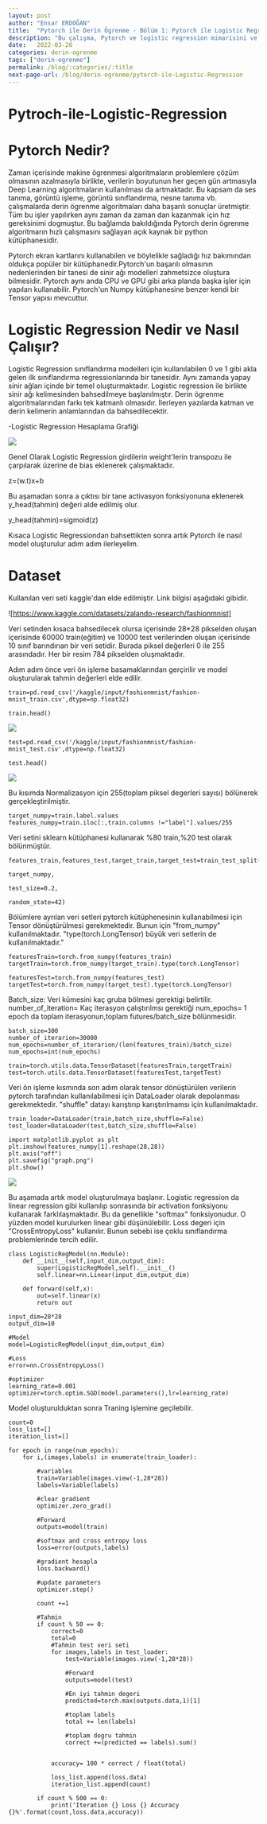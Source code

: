 ```yaml
---
layout: post
author: "Ensar ERDOĞAN"
title:  "Pytorch ile Derin Ögrenme - Bölüm 1: Pytorch ile Logistic Regression"
description: "Bu çalışma, Pytorch ve logistic regression mimarisini ve uygulamasını barındırmaktadır."
date:   2022-03-28
categories: derin-ogrenme
tags: ["derin-ogrenme"]
permalink: /blog/:categories/:title
next-page-url: /blog/derin-ogrenme/pytorch-ile-Logistic-Regression
---
```




# Pytroch-ile-Logistic-Regression

# Pytorch Nedir?

Zaman içerisinde makine ögrenmesi algoritmaların problemlere çözüm olmasının azalmasıyla birlikte, verilerin boyutunun her geçen gün artmasıyla 
Deep Learning algoritmaların kullanılması da artmaktadır. Bu kapsam da ses tanıma, görüntü işleme, görüntü sınıflandırma, nesne tanıma vb. çalışmalarda 
derin ögrenme algoritmaları daha başarılı sonuçlar üretmiştir. Tüm bu işler yapılırken aynı zaman da zaman dan kazanmak için hız gereksinimi dogmuştur.
Bu bağlamda bakıldığında Pytorch derin ögrenme algoritmarın hızlı çalışmasını sağlayan açık kaynak bir python kütüphanesidir.

Pytorch ekran kartlarını kullanabilen ve böylelikle sağladığı hız bakımından oldukça popüler bir kütüphanedir.Pytorch'un başarılı olmasının nedenlerinden
bir tanesi de sinir ağı modelleri zahmetsizce oluştura bilmesidir. Pytorch aynı anda CPU ve GPU gibi arka planda başka işler için yapıları kullanabilir.
Pytorch'un Numpy kütüphanesine benzer kendi bir Tensor yapısı mevcuttur.


# Logistic Regression Nedir ve Nasıl Çalışır?

Logistic Regression sınıflandırma modelleri için kullanılabilen 0 ve 1 gibi akla gelen ilk sınıflandırma regressionlarında bir tanesidir. Aynı zamanda
yapay sinir ağları içinde bir temel oluşturmaktadır. Logistic regression ile birlikte sinir ağı kelimesinden bahsedilmeye başlanılmıştır. Derin ögrenme 
algoritmalarından farkı tek katmanlı olmasıdır. İlerleyen yazılarda katman ve derin kelimerin anlamlarından da bahsedilecektir.

  -Logistic Regression Hesaplama Grafiği
     
 <img src="logistic_regression_image_2.png">

Genel Olarak Logistic Regression girdilerin weight'lerin transpozu ile çarpılarak üzerine de bias eklenerek çalışmaktadır. 

z=(w.t)x+b

Bu aşamadan sonra a çıktısı bir tane activasyon fonksiyonuna eklenerek y_head(tahmin) değeri alde edilmiş olur.

y_head(tahmin)=sigmoid(z)

Kısaca Logistic Regressiondan bahsettikten sonra artık Pytorch ile nasıl model oluşturulur adım adım ilerleyelim.

# Dataset

Kullanılan veri seti kaggle'dan elde edilmiştir. Link bilgisi aşağıdaki gibidir.

![https://www.kaggle.com/datasets/zalando-research/fashionmnist]

Veri setinden kısaca bahsedilecek olursa içerisinde 28*28 pikselden oluşan içerisinde 60000 train(eğitim) ve 10000 test verilerinden oluşan
içerisinde 10 sınıf barındırıan bir veri setidir. Burada piksel değerleri 0 ile 255 arasındadır. Her bir resim 784 pikselden oluşmaktadır.

Adım adım önce veri ön işleme basamaklarından gerçirilir ve model oluşturularak tahmin değerleri elde edilir.

    train=pd.read_csv('/kaggle/input/fashionmnist/fashion-mnist_train.csv',dtype=np.float32) 
    
    train.head()
    
 <img src="src1.png">
 
    test=pd.read_csv('/kaggle/input/fashionmnist/fashion-mnist_test.csv',dtype=np.float32)
    
    test.head()
    
 <img src="src2.png">    
 
 Bu kısımda Normalizasyon için 255(toplam piksel degerleri sayısı) bölünerek gerçekleştirilmiştir.
 
    target_numpy=train.label.values
    features_numpy=train.iloc[:,train.columns !="label"].values/255
    
Veri setini sklearn kütüphanesi kullanarak %80 train,%20 test olarak bölünmüştür.
    
    features_train,features_test,target_train,target_test=train_test_split(features_numpy,
                                                                      target_numpy,
                                                                      test_size=0.2,
                                                                      random_state=42)
Bölümlere ayrılan veri setleri pytorch kütüphenesinin kullanabilmesi için Tensor dönüştürülmesi gerekmektedir. Bunun için "from_numpy" kullanılmaktadır. "type(torch.LongTensor) büyük veri setlerin de kullanılmaktadır."                                                   
                                                   
                                                                      
    featuresTrain=torch.from_numpy(features_train)
    targetTrain=torch.from_numpy(target_train).type(torch.LongTensor)

    featuresTest=torch.from_numpy(features_test)
    targetTest=torch.from_numpy(target_test).type(torch.LongTensor)
    
Batch_size: Veri kümesini kaç gruba bölmesi gerektigi belirtilir. number_of_iteration= Kaç iterasyon çalıştırılmsı gerektiği num_epochs= 1 epoch da toplam iterasyonun,toplam futures/batch_size bölünmesidir.    

    batch_size=300
    number_of_iterarion=30000
    num_epochs=number_of_iterarion/(len(features_train)/batch_size)
    num_epochs=int(num_epochs)
    
    train=torch.utils.data.TensorDataset(featuresTrain,targetTrain)
    test=torch.utils.data.TensorDataset(featuresTest,targetTest)
                                                                      
Veri ön işleme kısmında son adım olarak tensor dönüştürülen verilerin pytorch tarafından kullanılabilmesi için DataLoader olarak depolanması gerekmektedir. "shuffle" datayı karıştırıp karıştırılmamsı için kullanılmaktadır.

    train_loader=DataLoader(train,batch_size,shuffle=False)
    test_loader=DataLoader(test,batch_size,shuffle=False)
    
    import matplotlib.pyplot as plt
    plt.imshow(features_numpy[1].reshape(28,28))
    plt.axis("off")
    plt.savefig("graph.png")
    plt.show()
    
 <img src="src3.png">   
 
Bu aşamada artık model oluşturulmaya başlanır. Logistic regression da linear regression gibi kullanılıp sonrasında bir activation fonksiyonu kullanarak farklılaşmaktadır. Bu da genellikle "softmax" fonksiyonudur. O yüzden model kurulurken linear gibi düşünülebilir. Loss degeri için "CrossEntropyLoss" kullanılır. Bunun sebebi ise çoklu sınıflandırma problemlerinde tercih edilir.

    class LogisticRegModel(nn.Module):
        def __init__(self,input_dim,output_dim):
            super(LogisticRegModel,self).__init__()
            self.linear=nn.Linear(input_dim,output_dim)
        
        def forward(self,x):
            out=self.linear(x)
            return out
    
    input_dim=28*28
    output_dim=10

    #Model
    model=LogisticRegModel(input_dim,output_dim)

    #Loss
    error=nn.CrossEntropyLoss()

    #optimizer
    learning_rate=0.001
    optimizer=torch.optim.SGD(model.parameters(),lr=learning_rate)    
    
 Model oluşturulduktan sonra Traning işlemine geçilebilir.
 
    count=0
    loss_list=[]
    iteration_list=[]

    for epoch in range(num_epochs):
        for i,(images,labels) in enumerate(train_loader):
        
            #variables
            train=Variable(images.view(-1,28*28))
            labels=Variable(labels)
        
            #clear gradient
            optimizer.zero_grad()
        
            #Forward
            outputs=model(train)
        
            #softmax and cross entropy loss
            loss=error(outputs,labels)
        
            #gradient hesapla
            loss.backward()
        
            #update parameters
            optimizer.step()
        
            count +=1
        
            #Tahmin
            if count % 50 == 0:
                correct=0
                total=0
                #Tahmin test veri seti
                for images,labels in test_loader:
                    test=Variable(images.view(-1,28*28))
                
                    #Forward
                    outputs=model(test)
                
                    #En iyi tahmin degeri
                    predicted=torch.max(outputs.data,1)[1]
                
                    #toplam labels
                    total += len(labels)
                
                    #toplam dogru tahmin
                    correct +=(predicted == labels).sum()
            
            
                accuracy= 100 * correct / float(total)
            
                loss_list.append(loss.data)
                iteration_list.append(count)
            
            if count % 500 == 0:
                print('Iteration {} Loss {} Accuracy {}%'.format(count,loss.data,accuracy))
                
                
